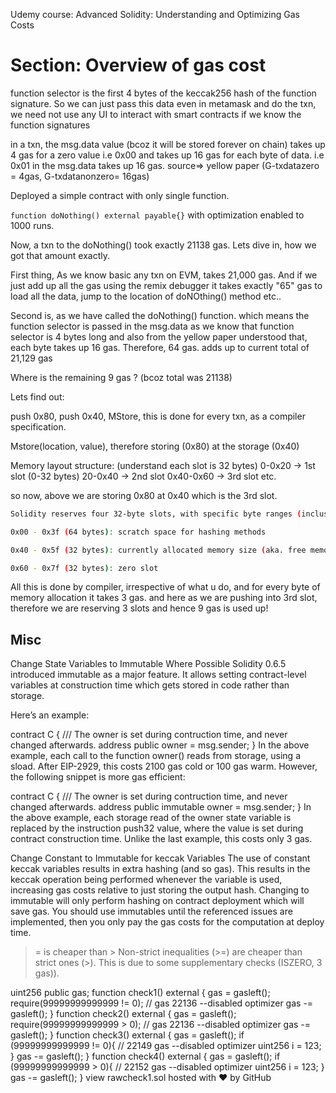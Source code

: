 Udemy course: Advanced Solidity: Understanding and Optimizing Gas Costs

# Section: Overview of gas cost

function selector is the first 4 bytes of the keccak256 hash of the function signature. So we can just pass this data even in metamask and do the txn, we need not use any UI to interact with smart contracts if we know the function signatures

in a txn, the msg.data value (bcoz it will be stored forever on chain) takes up 4 gas for a zero value i.e 0x00
and takes up 16 gas for each byte of data. i.e 0x01 in the msg.data takes up 16 gas.
source=> yellow paper (G-txdatazero = 4gas, G-txdatanonzero= 16gas)

Deployed a simple contract with only single function.

`function doNothing() external payable{}` with optimization enabled to 1000 runs.

Now, a txn to the doNothing() took exactly 21138 gas.
Lets dive in, how we got that amount exactly.

First thing, As we know basic any txn on EVM, takes 21,000 gas.
And if we just add up all the gas using the remix debugger it takes exactly "65" gas to load all the data, jump to the location of doNOthing() method etc..

Second is, as we have called the doNothing() function. which means the function selector is passed in the msg.data
as we know that function selector is 4 bytes long and also from the yellow paper understood that, each byte takes up 16 gas.
Therefore, 64 gas. adds up to current total of 21,129 gas

Where is the remaining 9 gas ? (bcoz total was 21138)

Lets find out:

push 0x80, push 0x40, MStore, this is done for every txn, as a compiler specification.

Mstore(location, value), therefore storing (0x80) at the storage (0x40)

Memory layout structure: (understand each slot is 32 bytes)
0-0x20 -> 1st slot (0-32 bytes)
20-0x40 -> 2nd slot
0x40-0x60 -> 3rd slot
etc.

so now, above we are storing 0x80 at 0x40 which is the 3rd slot.

```bash
Solidity reserves four 32-byte slots, with specific byte ranges (inclusive of endpoints) being used as follows:

0x00 - 0x3f (64 bytes): scratch space for hashing methods

0x40 - 0x5f (32 bytes): currently allocated memory size (aka. free memory pointer)

0x60 - 0x7f (32 bytes): zero slot
```

All this is done by compiler, irrespective of what u do, and for every byte of memory allocation it takes 3 gas.
and here as we are pushing into 3rd slot, therefore we are reserving 3 slots
and hence 9 gas is used up!

## Misc

Change State Variables to Immutable Where Possible
Solidity 0.6.5 introduced immutable as a major feature. It allows setting contract-level variables at construction time which gets stored in code rather than storage.

Here’s an example:

contract C {
/// The owner is set during contruction time, and never changed afterwards.
address public owner = msg.sender;
}
In the above example, each call to the function owner() reads from storage, using a sload. After EIP-2929, this costs 2100 gas cold or 100 gas warm. However, the following snippet is more gas efficient:

contract C {
/// The owner is set during contruction time, and never changed afterwards.
address public immutable owner = msg.sender;
}
In the above example, each storage read of the owner state variable is replaced by the instruction push32 value, where the value is set during contract construction time. Unlike the last example, this costs only 3 gas.

Change Constant to Immutable for keccak Variables
The use of constant keccak variables results in extra hashing (and so gas). This results in the keccak operation being performed whenever the variable is used, increasing gas costs relative to just storing the output hash. Changing to immutable will only perform hashing on contract deployment which will save gas. You should use immutables until the referenced issues are implemented, then you only pay the gas costs for the computation at deploy time.

> = is cheaper than >
> Non-strict inequalities (>=) are cheaper than strict ones (>). This is due to some supplementary checks (ISZERO, 3 gas)).

uint256 public gas;
function check1() external {
gas = gasleft();
require(99999999999999 != 0); // gas 22136 --disabled optimizer
gas -= gasleft();
}
function check2() external {
gas = gasleft();
require(99999999999999 > 0); // gas 22136 --disabled optimizer
gas -= gasleft();
}
function check3() external {
gas = gasleft();
if (99999999999999 != 0){ // 22149 gas --disabled optimizer
uint256 i = 123;
}
gas -= gasleft();
}
function check4() external {
gas = gasleft();
if (99999999999999 > 0){ // 22152 gas --disabled optimizer
uint256 i = 123;
}
gas -= gasleft();
}
view rawcheck1.sol hosted with ❤ by GitHub

```

```
